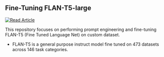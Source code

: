 ## Fine-Tuning FLAN-T5-large
[![Read Article](https://img.shields.io/badge/Read%20-Fine-tuning-blue)](https://medium.com/@sjasmeet135/unleashing-the-power-of-language-models-fine-tuning-and-beyond-b3fbf36e0cdc)

This repository focuses on performing prompt engineering and fine-tuning FLAN-T5 (Fine Tuned Language Net) on custom dataset.
* FLAN-T5 is a general purpose instruct model fine tuned on 473 datasets across 146 task categories.
